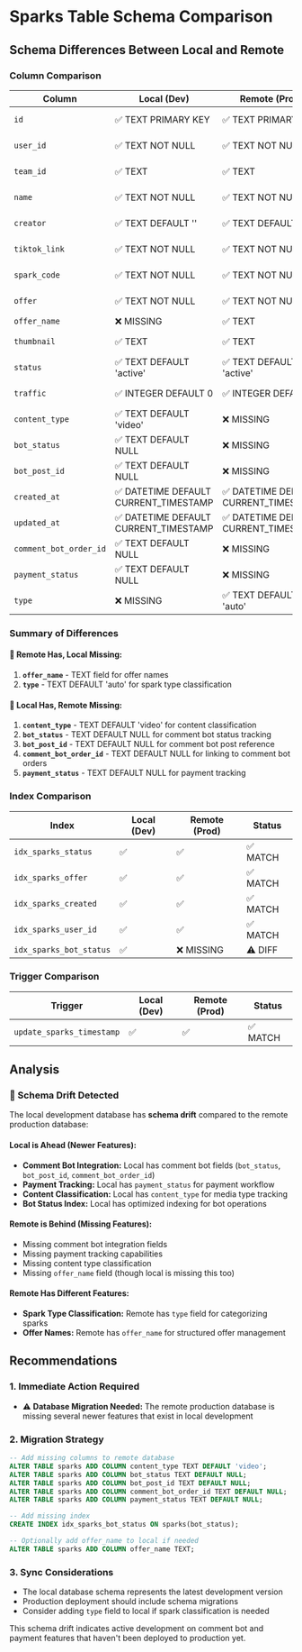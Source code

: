 # Sparks Table Schema Comparison

## Schema Differences Between Local and Remote

### Column Comparison

| Column | Local (Dev) | Remote (Prod) | Status |
|--------|-------------|---------------|---------|
| `id` | ✅ TEXT PRIMARY KEY | ✅ TEXT PRIMARY KEY | ✅ MATCH |
| `user_id` | ✅ TEXT NOT NULL | ✅ TEXT NOT NULL | ✅ MATCH |
| `team_id` | ✅ TEXT | ✅ TEXT | ✅ MATCH |
| `name` | ✅ TEXT NOT NULL | ✅ TEXT NOT NULL | ✅ MATCH |
| `creator` | ✅ TEXT DEFAULT '' | ✅ TEXT DEFAULT '' | ✅ MATCH |
| `tiktok_link` | ✅ TEXT NOT NULL | ✅ TEXT NOT NULL | ✅ MATCH |
| `spark_code` | ✅ TEXT NOT NULL | ✅ TEXT NOT NULL | ✅ MATCH |
| `offer` | ✅ TEXT NOT NULL | ✅ TEXT NOT NULL | ✅ MATCH |
| `offer_name` | ❌ MISSING | ✅ TEXT | ⚠️ DIFF |
| `thumbnail` | ✅ TEXT | ✅ TEXT | ✅ MATCH |
| `status` | ✅ TEXT DEFAULT 'active' | ✅ TEXT DEFAULT 'active' | ✅ MATCH |
| `traffic` | ✅ INTEGER DEFAULT 0 | ✅ INTEGER DEFAULT 0 | ✅ MATCH |
| `content_type` | ✅ TEXT DEFAULT 'video' | ❌ MISSING | ⚠️ DIFF |
| `bot_status` | ✅ TEXT DEFAULT NULL | ❌ MISSING | ⚠️ DIFF |
| `bot_post_id` | ✅ TEXT DEFAULT NULL | ❌ MISSING | ⚠️ DIFF |
| `created_at` | ✅ DATETIME DEFAULT CURRENT_TIMESTAMP | ✅ DATETIME DEFAULT CURRENT_TIMESTAMP | ✅ MATCH |
| `updated_at` | ✅ DATETIME DEFAULT CURRENT_TIMESTAMP | ✅ DATETIME DEFAULT CURRENT_TIMESTAMP | ✅ MATCH |
| `comment_bot_order_id` | ✅ TEXT DEFAULT NULL | ❌ MISSING | ⚠️ DIFF |
| `payment_status` | ✅ TEXT DEFAULT NULL | ❌ MISSING | ⚠️ DIFF |
| `type` | ❌ MISSING | ✅ TEXT DEFAULT 'auto' | ⚠️ DIFF |

### Summary of Differences

#### 🔴 Remote Has, Local Missing:
1. **`offer_name`** - TEXT field for offer names
2. **`type`** - TEXT DEFAULT 'auto' for spark type classification

#### 🔴 Local Has, Remote Missing:
1. **`content_type`** - TEXT DEFAULT 'video' for content classification
2. **`bot_status`** - TEXT DEFAULT NULL for comment bot status tracking
3. **`bot_post_id`** - TEXT DEFAULT NULL for comment bot post reference
4. **`comment_bot_order_id`** - TEXT DEFAULT NULL for linking to comment bot orders
5. **`payment_status`** - TEXT DEFAULT NULL for payment tracking

### Index Comparison

| Index | Local (Dev) | Remote (Prod) | Status |
|-------|-------------|---------------|---------|
| `idx_sparks_status` | ✅ | ✅ | ✅ MATCH |
| `idx_sparks_offer` | ✅ | ✅ | ✅ MATCH |
| `idx_sparks_created` | ✅ | ✅ | ✅ MATCH |
| `idx_sparks_user_id` | ✅ | ✅ | ✅ MATCH |
| `idx_sparks_bot_status` | ✅ | ❌ MISSING | ⚠️ DIFF |

### Trigger Comparison

| Trigger | Local (Dev) | Remote (Prod) | Status |
|---------|-------------|---------------|---------|
| `update_sparks_timestamp` | ✅ | ✅ | ✅ MATCH |

## Analysis

### 🚨 Schema Drift Detected

The local development database has **schema drift** compared to the remote production database:

#### **Local is Ahead (Newer Features):**
- **Comment Bot Integration:** Local has comment bot fields (`bot_status`, `bot_post_id`, `comment_bot_order_id`)
- **Payment Tracking:** Local has `payment_status` for payment workflow
- **Content Classification:** Local has `content_type` for media type tracking
- **Bot Status Index:** Local has optimized indexing for bot operations

#### **Remote is Behind (Missing Features):**
- Missing comment bot integration fields
- Missing payment tracking capabilities
- Missing content type classification
- Missing `offer_name` field (though local is missing this too)

#### **Remote Has Different Features:**
- **Spark Type Classification:** Remote has `type` field for categorizing sparks
- **Offer Names:** Remote has `offer_name` for structured offer management

## Recommendations

### 1. **Immediate Action Required**
- ⚠️ **Database Migration Needed:** The remote production database is missing several newer features that exist in local development

### 2. **Migration Strategy**
```sql
-- Add missing columns to remote database
ALTER TABLE sparks ADD COLUMN content_type TEXT DEFAULT 'video';
ALTER TABLE sparks ADD COLUMN bot_status TEXT DEFAULT NULL;
ALTER TABLE sparks ADD COLUMN bot_post_id TEXT DEFAULT NULL;
ALTER TABLE sparks ADD COLUMN comment_bot_order_id TEXT DEFAULT NULL;
ALTER TABLE sparks ADD COLUMN payment_status TEXT DEFAULT NULL;

-- Add missing index
CREATE INDEX idx_sparks_bot_status ON sparks(bot_status);

-- Optionally add offer_name to local if needed
ALTER TABLE sparks ADD COLUMN offer_name TEXT;
```

### 3. **Sync Considerations**
- The local database schema represents the latest development version
- Production deployment should include schema migrations
- Consider adding `type` field to local if spark classification is needed

This schema drift indicates active development on comment bot and payment features that haven't been deployed to production yet.